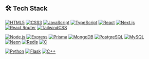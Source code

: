 ## 🛠️ Tech Stack

[![HTML5](https://img.shields.io/badge/HTML5-111827?style=for-the-badge&logo=html5&logoColor=E34F26)](https://developer.mozilla.org/en-US/docs/Web/HTML) 
[![CSS3](https://img.shields.io/badge/CSS3-111827?style=for-the-badge&logo=css3&logoColor=1572B6)](https://developer.mozilla.org/en-US/docs/Web/CSS) 
[![JavaScript](https://img.shields.io/badge/JavaScript-111827?style=for-the-badge&logo=javascript&logoColor=F7DF1E)](https://developer.mozilla.org/en-US/docs/Web/JavaScript) 
[![TypeScript](https://img.shields.io/badge/TypeScript-111827?style=for-the-badge&logo=typescript&logoColor=3178C6)](https://www.typescriptlang.org/) 
[![React](https://img.shields.io/badge/React-111827?style=for-the-badge&logo=react&logoColor=61DAFB)](https://react.dev/) 
[![Next.js](https://img.shields.io/badge/Next.js-black?style=for-the-badge&logo=next.js&logoColor=white)](https://nextjs.org/) 
[![React Router](https://img.shields.io/badge/React_Router-CA4245?style=for-the-badge&logo=react-router&logoColor=white)](https://reactrouter.com/) 
[![TailwindCSS](https://img.shields.io/badge/TailwindCSS-111827?style=for-the-badge&logo=tailwind-css&logoColor=38B2AC)](https://tailwindcss.com/) 

[![Node.js](https://img.shields.io/badge/Node.js-111827?style=for-the-badge&logo=node.js&logoColor=339933)](https://nodejs.org/) 
[![Express](https://img.shields.io/badge/Express-111827?style=for-the-badge&logo=express&logoColor=white)](https://expressjs.com/) 
[![Prisma](https://img.shields.io/badge/Prisma-111827?style=for-the-badge&logo=prisma&logoColor=white)](https://www.prisma.io/) 
[![MongoDB](https://img.shields.io/badge/MongoDB-4aa94b?style=for-the-badge&logo=mongodb&logoColor=white)](https://www.mongodb.com/) 
[![PostgreSQL](https://img.shields.io/badge/PostgreSQL-111827?style=for-the-badge&logo=postgresql&logoColor=4169E1)](https://www.postgresql.org/) 
[![MySQL](https://img.shields.io/badge/MySQL-111827?style=for-the-badge&logo=mysql&logoColor=4479A1)](https://www.mysql.com/)
[![Neon](https://img.shields.io/badge/Neon-111827?style=for-the-badge&logo=neon&logoColor=08F)](https://neon.tech/) 
[![Redis](https://img.shields.io/badge/Redis-111827?style=for-the-badge&logo=redis&logoColor=DC382D)](https://redis.io/) 
[![C](https://img.shields.io/badge/C-111827?style=for-the-badge&logo=c&logoColor=A8B9CC)](https://en.wikipedia.org/wiki/C_(programming_language)) 

[![Python](https://img.shields.io/badge/Python-111827?style=for-the-badge&logo=python&logoColor=3776AB)](https://www.python.org/) 
[![Flask](https://img.shields.io/badge/Flask-111827?style=for-the-badge&logo=flask&logoColor=000000)](https://flask.palletsprojects.com/)
[![C++](https://img.shields.io/badge/C++-111827?style=for-the-badge&logo=c%2b%2b&logoColor=00599C)](https://isocpp.org/)